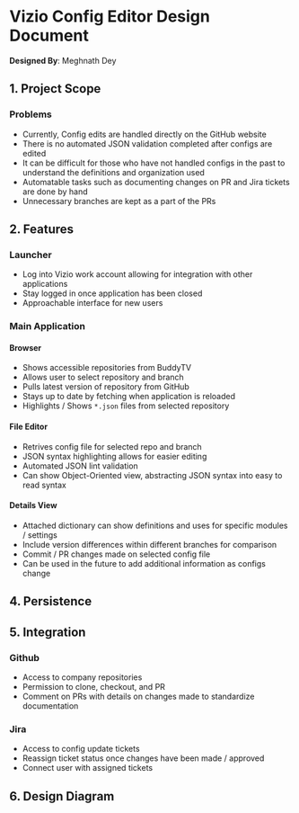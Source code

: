 # Vizio Config Editor Design Document
**Designed By**:  Meghnath Dey

## 1. Project Scope
### Problems
- Currently, Config edits are handled directly on the GitHub website
- There is no automated JSON validation completed after configs are edited
- It can be difficult for those who have not handled configs in the past 
to understand the definitions and organization used
- Automatable tasks such as documenting changes on PR and Jira tickets 
are done by hand
- Unnecessary branches are kept as a part of the PRs



## 2. Features
### Launcher
- Log into Vizio work account allowing for integration with other applications
- Stay logged in once application has been closed
- Approachable interface for new users

### Main Application
#### Browser
- Shows accessible repositories from BuddyTV
- Allows user to select repository and branch
- Pulls latest version of repository from GitHub
- Stays up to date by fetching when application is reloaded
- Highlights / Shows ```*.json``` files from selected repository
#### File Editor
- Retrives config file for selected repo and branch
- JSON syntax highlighting allows for easier editing
- Automated JSON lint validation
- Can show Object-Oriented view, abstracting JSON syntax into easy
to read syntax
#### Details View
- Attached dictionary can show definitions and uses for specific
modules / settings
- Include version differences within different branches for comparison
- Commit / PR changes made on selected config file
- Can be used in the future to add additional information as configs change

## 4. Persistence
## 5. Integration
### Github
- Access to company repositories
- Permission to clone, checkout, and PR
- Comment on PRs with details on changes made to standardize documentation
### Jira
- Access to config update tickets
- Reassign ticket status once changes have been made / approved
- Connect user with assigned tickets

## 6. Design Diagram